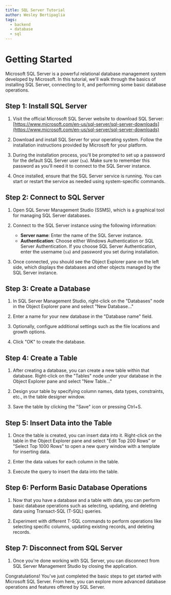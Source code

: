 ```yaml
---
title: SQL Server Tutorial
author: Wesley Bertipaglia
tags:
  - backend
  - database
  - sql
---
```

# Getting Started

Microsoft SQL Server is a powerful relational database management system developed by Microsoft. In this tutorial, we'll walk through the basics of installing SQL Server, connecting to it, and performing some basic database operations.

## Step 1: Install SQL Server

1. Visit the official Microsoft SQL Server website to download SQL Server: [https://www.microsoft.com/en-us/sql-server/sql-server-downloads](https://www.microsoft.com/en-us/sql-server/sql-server-downloads)

2. Download and install SQL Server for your operating system. Follow the installation instructions provided by Microsoft for your platform.

3. During the installation process, you'll be prompted to set up a password for the default SQL Server user (`sa`). Make sure to remember this password as you'll need it to connect to the SQL Server instance.

4. Once installed, ensure that the SQL Server service is running. You can start or restart the service as needed using system-specific commands.

## Step 2: Connect to SQL Server

1. Open SQL Server Management Studio (SSMS), which is a graphical tool for managing SQL Server databases.

2. Connect to the SQL Server instance using the following information:
   - **Server name**: Enter the name of the SQL Server instance.
   - **Authentication**: Choose either Windows Authentication or SQL Server Authentication. If you choose SQL Server Authentication, enter the username (`sa`) and password you set during installation.

3. Once connected, you should see the Object Explorer pane on the left side, which displays the databases and other objects managed by the SQL Server instance.

## Step 3: Create a Database

1. In SQL Server Management Studio, right-click on the "Databases" node in the Object Explorer pane and select "New Database..."

2. Enter a name for your new database in the "Database name" field.

3. Optionally, configure additional settings such as the file locations and growth options.

4. Click "OK" to create the database.

## Step 4: Create a Table

1. After creating a database, you can create a new table within that database. Right-click on the "Tables" node under your database in the Object Explorer pane and select "New Table..."

2. Design your table by specifying column names, data types, constraints, etc., in the table designer window.

3. Save the table by clicking the "Save" icon or pressing Ctrl+S.

## Step 5: Insert Data into the Table

1. Once the table is created, you can insert data into it. Right-click on the table in the Object Explorer pane and select "Edit Top 200 Rows" or "Select Top 1000 Rows" to open a new query window with a template for inserting data.

2. Enter the data values for each column in the table.

3. Execute the query to insert the data into the table.

## Step 6: Perform Basic Database Operations

1. Now that you have a database and a table with data, you can perform basic database operations such as selecting, updating, and deleting data using Transact-SQL (T-SQL) queries.

2. Experiment with different T-SQL commands to perform operations like selecting specific columns, updating existing records, and deleting records.

## Step 7: Disconnect from SQL Server

1. Once you're done working with SQL Server, you can disconnect from SQL Server Management Studio by closing the application.

Congratulations! You've just completed the basic steps to get started with Microsoft SQL Server. From here, you can explore more advanced database operations and features offered by SQL Server.
